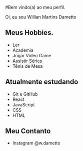 #Bem vindo(a) ao meu perfil.

Oi, eu sou Willian Martins Dametto

## Meus Hobbies.
 
 - Ler
 - Academia
 - Jogar Video Game
 - Assistir Séries 
 - Tênis de Mesa
 
## Atualmente estudando

 - Git e GitHub
 - React
 - JavaScript
 - CSS
 - HTML
 
 
## Meu Contanto

 - Instagram @w.dametto
 
